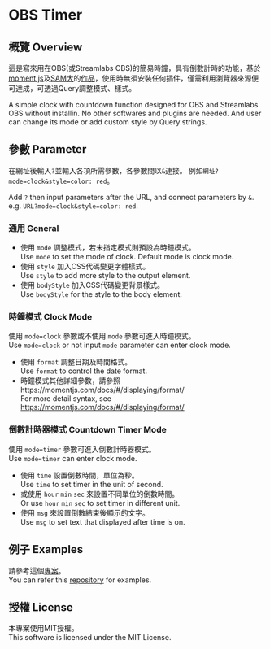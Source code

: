 # OBS Timer

## 概覽 Overview
這是寫來用在OBS(或Streamlabs OBS)的簡易時鐘，具有倒數計時的功能，基於[moment.js](https://momentjs.com/)及[SAM大](https://github.com/sam0737)的[作品](https://gist.github.com/sam0737/a0ee8ca253fc5c84b2aa2ac018f7b8ad)，使用時無須安裝任何插件，僅需利用瀏覽器來源便可達成，可透過Query調整模式、樣式。

A simple clock with countdown function designed for OBS and Streamlabs OBS without installin. No other softwares and plugins are needed. And user can change its mode or add custom style by Query strings.

## 參數 Parameter
在網址後輸入`?`並輸入各項所需參數，各參數間以`&`連接。
例如`網址?mode=clock&style=color: red`。

Add `?` then input parameters after the URL, and connect parameters by `&`.<br />
e.g. `URL?mode=clock&style=color: red`.
### 通用 General
- 使用 `mode` 調整模式，若未指定模式則預設為時鐘模式。<br />Use `mode` to set the mode of clock. Default mode is clock mode.
- 使用 `style` 加入CSS代碼變更字體樣式。<br />Use `style` to add more style to the output element.
- 使用 `bodyStyle` 加入CSS代碼變更背景樣式。<br />Use `bodyStyle` for the style to the body element.

### 時鐘模式 Clock Mode
使用 `mode=clock` 參數或不使用 `mode` 參數可進入時鐘模式。<br />Use `mode=clock` or not input `mode` parameter can enter clock mode.
- 使用 `format` 調整日期及時間格式。<br />Use `format` to control the date format.
- 時鐘模式其他詳細參數，請參照https://momentjs.com/docs/#/displaying/format/<br />For more detail syntax, see https://momentjs.com/docs/#/displaying/format/

### 倒數計時器模式 Countdown Timer Mode
使用 `mode=timer` 參數可進入倒數計時器模式。<br />Use `mode=timer` can enter clock mode.
- 使用 `time` 設置倒數時間，單位為秒。<br />Use `time` to set timer in the unit of second.
- 或使用 `hour` `min` `sec` 來設置不同單位的倒數時間。<br />Or use `hour` `min` `sec` to set timer in different unit.
- 使用 `msg` 來設置倒數結束後顯示的文字。<br />Use `msg` to set text that displayed after time is on.

## 例子 Examples
請參考這個[專案](https://gist.github.com/sam0737/a0ee8ca253fc5c84b2aa2ac018f7b8ad)。<br />
You can refer this [repository](https://gist.github.com/sam0737/a0ee8ca253fc5c84b2aa2ac018f7b8ad) for examples.

## 授權 License
本專案使用MIT授權。<br />
This software is licensed under the MIT License.
